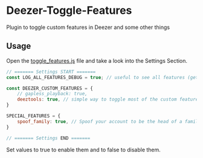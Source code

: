 # Deezer-Toggle-Features
Plugin to toggle custom features in Deezer and some other things

## Usage
Open the [toggle_features.js](https://github.com/bertigert/Deezer-Toggle-Features/blob/main/toggle_features.js) file and take a look into the Settings Section.

```js
// ======= Settings START =======  
const LOG_ALL_FEATURES_DEBUG = true; // useful to see all features (gets logged in the (dev tools) console, use https://github.com/bertigert/DeezMod/blob/main/plugins/enable_dev_mode.js to view)

const DEEZER_CUSTOM_FEATURES = {
    // gapless_playback: true,
    deeztools: true, // simple way to toggle most of the custom features
}

SPECIAL_FEATURES = {
    spoof_family: true, // Spoof your account to be the head of a family plan, opening up more features for you. (e.g. linking to last.fm)
}

// ======= Settings END =======
```
Set values to true to enable them and to false to disable them.

